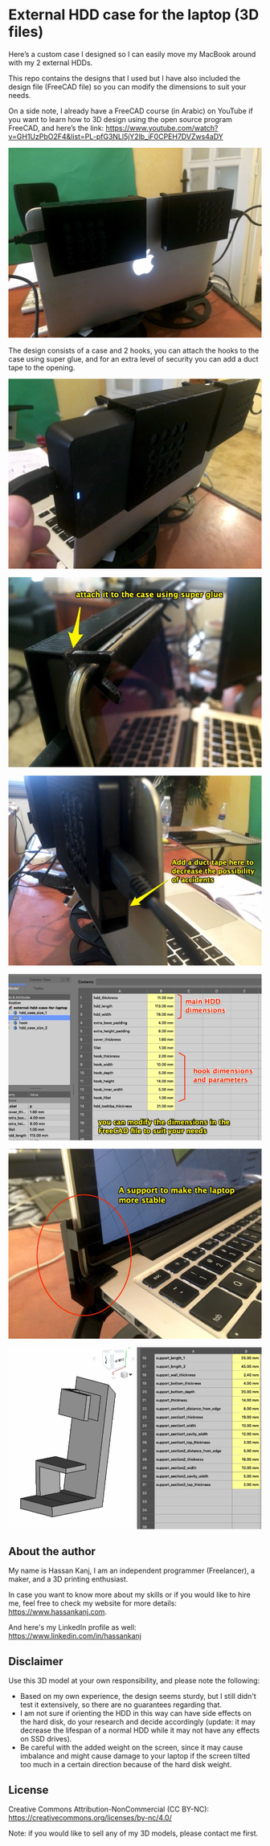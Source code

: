 # External HDD case for the laptop (3D files)

Here’s a custom case I designed so I can easily move my MacBook around with my 2 external HDDs.

This repo contains the designs that I used but I have also included the design file (FreeCAD file) so you can modify the dimensions to suit your needs.

On a side note, I already have a FreeCAD course (in Arabic) on YouTube if you want to learn how to 3D design using the open source program FreeCAD, and here’s the link: https://www.youtube.com/watch?v=GH1UzPbO2F4&list=PL-pfG3NLl5jY2lb_iF0CPEH7DVZws4aDY


![image](https://github.com/HassanKanj/external-hdd-case-for-laptop/blob/main/documentation/images/1.jpg)

The design consists of a case and 2 hooks, you can attach the hooks to the case using super glue, and for an extra level of security you can add a duct tape to the opening.

![image](https://github.com/HassanKanj/external-hdd-case-for-laptop/blob/main/documentation/images/2.jpg)

![image](https://github.com/HassanKanj/external-hdd-case-for-laptop/blob/main/documentation/images/3.jpg)

![image](https://github.com/HassanKanj/external-hdd-case-for-laptop/blob/main/documentation/images/5.jpg)

![image](https://github.com/HassanKanj/external-hdd-case-for-laptop/blob/main/documentation/images/4.jpg)

![image](https://github.com/HassanKanj/external-hdd-case-for-laptop/blob/main/documentation/images/6.jpg)

![image](https://github.com/HassanKanj/external-hdd-case-for-laptop/blob/main/documentation/images/7.jpg)

## About the author

My name is Hassan Kanj, I am an independent programmer (Freelancer), a maker, and a 3D printing enthusiast.

In case you want to know more about my skills or if you would like to hire me, feel free to check my website for more details: https://www.hassankanj.com.

And here's my LinkedIn profile as well: https://www.linkedin.com/in/hassankanj 

## Disclaimer

Use this 3D model at your own responsibility, and please note the following:

- Based on my own experience, the design seems sturdy, but I still didn't test it extensively, so there are no guarantees regarding that.
- I am not sure if orienting the HDD in this way can have side effects on the hard disk, do your research and decide accordingly (update: it may decrease the lifespan of a normal HDD while it may not have any effects on SSD drives).
- Be careful with the added weight on the screen, since it may cause imbalance and might cause damage to your laptop if the screen tilted too much in a certain direction because of the hard disk weight.

## License

Creative Commons Attribution-NonCommercial (CC BY-NC): https://creativecommons.org/licenses/by-nc/4.0/

Note: if you would like to sell any of my 3D models, please contact me first.
